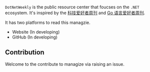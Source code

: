 `DotNetWeekly` is the public resource center that foucses on the `.NET` ecosystem. It's inspired by the [科技爱好者周刊](https://github.com/ruanyf/weekly) and [Go 语言爱好者周刊](https://github.com/polaris1119/golangweekly).

It has two platforms to read this managzie.

- Website (In developing)
- GitHub (In developing)

## Contribution

Welcome to the contribute to managize via raising an issue.
